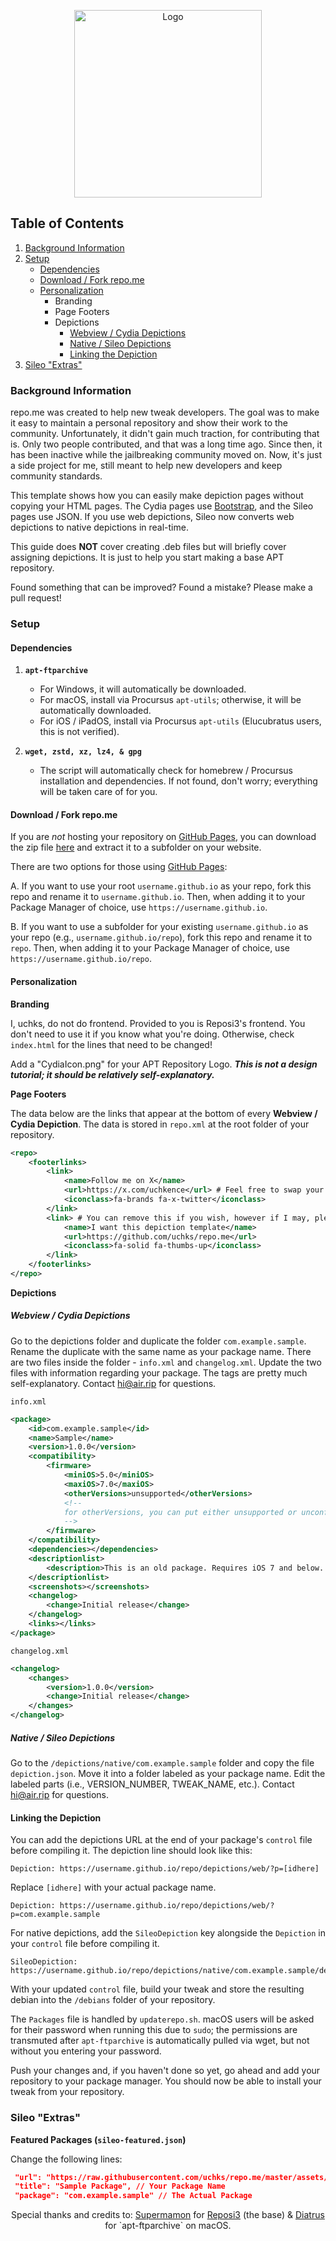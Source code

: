 <p align="center">
  <img align="center" src="https://i.imgur.com/RcY9qnM.png" alt="Logo" height="300">
</p>


## Table of Contents
1. [Background Information](#background-information)  
2. [Setup](#setup)  
    - [Dependencies](#dependencies)  
    - [Download / Fork repo.me](#download--fork-repome)  
    - [Personalization](#personalization)  
        - Branding
        - Page Footers
        - Depictions 
            - [Webview / Cydia Depictions](#webview--cydia-depictions)  
            - [Native / Sileo Depictions](#native--sileo-depictions)  
            - [Linking the Depiction](#linking-the-depiction)  
3. [Sileo "Extras"](#sileo-extras)

### Background Information
repo.me was created to help new tweak developers. The goal was to make it easy to maintain a personal repository and show their work to the community. Unfortunately, it didn't gain much traction, for contributing that is. Only two people contributed, and that was a long time ago. Since then, it has been inactive while the jailbreaking community moved on. Now, it's just a side project for me, still meant to help new developers and keep community standards.

This template shows how you can easily make depiction pages without copying your HTML pages.
The Cydia pages use [Bootstrap](https://getbootstrap.com), and the Sileo pages use JSON.
If you use web depictions, Sileo now converts web depictions to native depictions in real-time.

This guide does **NOT** cover creating .deb files but will briefly cover assigning depictions. It is just to help you start making a base APT repository.

Found something that can be improved? Found a mistake? Please make a pull request!

### Setup

#### Dependencies
1. **`apt-ftparchive`**
    - For Windows, it will automatically be downloaded.
    - For macOS, install via Procursus `apt-utils`; otherwise, it will be automatically downloaded.
    - For iOS / iPadOS, install via Procursus `apt-utils` (Elucubratus users, this is not verified).

2. **`wget, zstd, xz, lz4, & gpg`**
    - The script will automatically check for homebrew / Procursus installation and dependencies. If not found, don't worry; everything will be taken care of for you.

#### Download / Fork repo.me
If you are _not_ hosting your repository on [GitHub Pages](https://pages.github.com/), you can download the zip file [here](https://github.com/uchks/repo.me/archive/master.zip) and extract it to a subfolder on your website.

There are two options for those using [GitHub Pages](https://pages.github.com/):

A. If you want to use your root `username.github.io` as your repo, fork this repo and rename it to `username.github.io`. Then, when adding it to your Package Manager of choice, use `https://username.github.io`.

B. If you want to use a subfolder for your existing `username.github.io` as your repo (e.g., `username.github.io/repo`), fork this repo and rename it to `repo`. Then, when adding it to your Package Manager of choice, use `https://username.github.io/repo`.

#### Personalization

**Branding**

I, uchks, do not do frontend. Provided to you is Reposi3's frontend. You don't need to use it if you know what you're doing. Otherwise, check `index.html` for the lines that need to be changed!

Add a "CydiaIcon.png" for your APT Repository Logo.
**_This is not a design tutorial; it should be relatively self-explanatory._**

**Page Footers**

The data below are the links that appear at the bottom of every **Webview / Cydia Depiction**. The data is stored in `repo.xml` at the root folder of your repository.

```xml
<repo>
    <footerlinks>
        <link>
            <name>Follow me on X</name>
            <url>https://x.com/uchkence</url> # Feel free to swap your X in for this!
            <iconclass>fa-brands fa-x-twitter</iconclass>
        </link>
        <link> # You can remove this if you wish, however if I may, please do not do so! It will allow others to find repo.me such as you have!
            <name>I want this depiction template</name>
            <url>https://github.com/uchks/repo.me</url>
            <iconclass>fa-solid fa-thumbs-up</iconclass>
        </link>
    </footerlinks>
</repo>
```

**Depictions**
##### Webview / Cydia Depictions
Go to the depictions folder and duplicate the folder `com.example.sample`.
Rename the duplicate with the same name as your package name.
There are two files inside the folder - `info.xml` and `changelog.xml`.
Update the two files with information regarding your package.
The tags are pretty much self-explanatory.
Contact [hi@air.rip](mailto:hi@air.rip) for questions.

`info.xml`

```xml
<package>
    <id>com.example.sample</id>
    <name>Sample</name>
    <version>1.0.0</version>
    <compatibility>
        <firmware>
            <miniOS>5.0</miniOS>
            <maxiOS>7.0</maxiOS>
            <otherVersions>unsupported</otherVersions>
            <!--
            for otherVersions, you can put either unsupported or unconfirmed
            -->
        </firmware>
    </compatibility>
    <dependencies></dependencies>
    <descriptionlist>
        <description>This is an old package. Requires iOS 7 and below..</description>
    </descriptionlist>
    <screenshots></screenshots>
    <changelog>
        <change>Initial release</change>
    </changelog>
    <links></links>
</package>
```

`changelog.xml`

```xml
<changelog>
    <changes>
        <version>1.0.0</version>
        <change>Initial release</change>
    </changes>
</changelog>
```

##### Native / Sileo Depictions
Go to the `/depictions/native/com.example.sample` folder and copy the file `depiction.json`.
Move it into a folder labeled as your package name.
Edit the labeled parts (i.e., VERSION_NUMBER, TWEAK_NAME, etc.).
Contact [hi@air.rip](mailto:hi@air.rip) for questions.

#### Linking the Depiction
You can add the depictions URL at the end of your package's `control` file before compiling it.
The depiction line should look like this:

```text
Depiction: https://username.github.io/repo/depictions/web/?p=[idhere]
```

Replace `[idhere]` with your actual package name.

```text
Depiction: https://username.github.io/repo/depictions/web/?p=com.example.sample
```

For native depictions, add the `SileoDepiction` key alongside the `Depiction` in your `control` file before compiling it.

```text
SileoDepiction: https://username.github.io/repo/depictions/native/com.example.sample/depiction.json
```

With your updated `control` file, build your tweak and store the resulting debian into the `/debians` folder of your repository.

The `Packages` file is handled by `updaterepo.sh`. macOS users will be asked for their password when running this due to `sudo`; the permissions are transmuted after `apt-ftparchive` is automatically pulled via wget, but not without you entering your password.

Push your changes and, if you haven't done so yet, go ahead and add your repository to your package manager.
You should now be able to install your tweak from your repository.

### Sileo "Extras"
**Featured Packages (`sileo-featured.json`)**

Change the following lines:

```json
 "url": "https://raw.githubusercontent.com/uchks/repo.me/master/assets/Banners/RepoHeader.png", // The Package Banner
 "title": "Sample Package", // Your Package Name
 "package": "com.example.sample" // The Actual Package
```

<p align="center">Special thanks and credits to: <a href="https://github.com/Supermamon/">Supermamon</a> for <a href="https://github.com/supermamon/Reposi3">Reposi3</a> (the base) & <a href="https://github.com/Diatrus/">Diatrus</a> for `apt-ftparchive` on macOS.</p>
